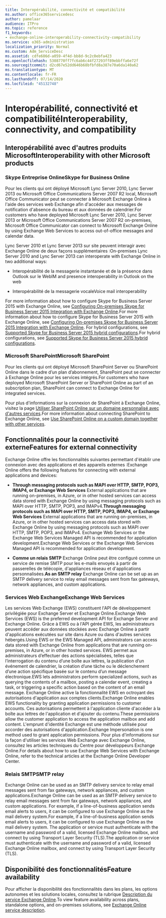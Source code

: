 ```yaml
---
title: Interopérabilité, connectivité et compatibilité
ms.author: office365servicedesc
author: pamelaar
audience: ITPro
ms.topic: reference
f1_keywords:
- exchange-online-interoperability-connectivity-compatibility
ms.service: o365-administration
localization_priority: Normal
ms.custom: Adm_ServiceDesc
ms.assetid: cdfe686d-a059-4f4d-bb8d-9c2c0ebfa423
ms.openlocfilehash: 5308770ff7fc6ab6c44f27293ff89ebbffa6e72f
ms.sourcegitcommit: d2cd67e52dd646b68bfbfd8a387e70a6da140a62
ms.translationtype: MT
ms.contentlocale: fr-FR
ms.lasthandoff: 07/14/2020
ms.locfileid: "45132748"
---
```

# <a name="interoperability-connectivity-and-compatibility"></a><span data-ttu-id="f94f6-102">Interopérabilité, connectivité et compatibilité</span><span class="sxs-lookup"><span data-stu-id="f94f6-102">Interoperability, connectivity, and compatibility</span></span>

## <a name="interoperability-with-other-microsoft-products"></a><span data-ttu-id="f94f6-103">Interopérabilité avec d'autres produits Microsoft</span><span class="sxs-lookup"><span data-stu-id="f94f6-103">Interoperability with other Microsoft products</span></span>

### <a name="skype-for-business-online"></a><span data-ttu-id="f94f6-104">Skype Entreprise Online</span><span class="sxs-lookup"><span data-stu-id="f94f6-104">Skype for Business Online</span></span>

<span data-ttu-id="f94f6-105">Pour les clients qui ont déployé Microsoft Lync Server 2010, Lync Server 2013 ou Microsoft Office Communications Server 2007 R2 local, Microsoft Office Communicator peut se connecter à Microsoft Exchange Online à l'aide des services web Exchange afin d'accéder aux messages de notification d'absence du bureau et aux données de calendrier.</span><span class="sxs-lookup"><span data-stu-id="f94f6-105">For customers who have deployed Microsoft Lync Server 2010, Lync Server 2013 or Microsoft Office Communications Server 2007 R2 on-premises, Microsoft Office Communicator can connect to Microsoft Exchange Online by using Exchange Web Services to access out-of-office messages and calendar data.</span></span>
  
<span data-ttu-id="f94f6-106">Lync Server 2010 et Lync Server 2013 sur site peuvent interagir avec Exchange Online de deux façons supplémentaires :</span><span class="sxs-lookup"><span data-stu-id="f94f6-106">On-premises Lync Server 2010 and Lync Server 2013 can interoperate with Exchange Online in two additional ways:</span></span>
  
- <span data-ttu-id="f94f6-107">Interopérabilité de la messagerie instantanée et de la présence dans Outlook sur le Web</span><span class="sxs-lookup"><span data-stu-id="f94f6-107">IM and presence interoperability in Outlook on the web</span></span>
    
- <span data-ttu-id="f94f6-108">Interopérabilité de la messagerie vocale</span><span class="sxs-lookup"><span data-stu-id="f94f6-108">Voice mail interoperability</span></span>
    
<span data-ttu-id="f94f6-109">For more information about how to configure Skype for Business Server 2015 with Exchange Online, see [Configuring On-premises Skype for Business Server 2015 Integration with Exchange Online](https://go.microsoft.com/fwlink/p/?LinkId=271804).</span><span class="sxs-lookup"><span data-stu-id="f94f6-109">For more information about how to configure Skype for Business Server 2015 with Exchange Online, see [Configuring On-premises Skype for Business Server 2015 Integration with Exchange Online](https://go.microsoft.com/fwlink/p/?LinkId=271804).</span></span> <span data-ttu-id="f94f6-110">For hybrid configurations, see [Supported Skype for Business Server 2015 hybrid configurations](https://go.microsoft.com/fwlink/?LinkID=513084).</span><span class="sxs-lookup"><span data-stu-id="f94f6-110">For hybrid configurations, see [Supported Skype for Business Server 2015 hybrid configurations](https://go.microsoft.com/fwlink/?LinkID=513084).</span></span>
  
### <a name="microsoft-sharepoint"></a><span data-ttu-id="f94f6-111">Microsoft SharePoint</span><span class="sxs-lookup"><span data-stu-id="f94f6-111">Microsoft SharePoint</span></span>

<span data-ttu-id="f94f6-112">Pour les clients qui ont déployé Microsoft SharePoint Server ou SharePoint Online dans le cadre d’un plan d’abonnement, SharePoint peut se connecter à Exchange Online pour les services intégrés.</span><span class="sxs-lookup"><span data-stu-id="f94f6-112">For customers who have deployed Microsoft SharePoint Server or SharePoint Online as part of an subscription plan, SharePoint can connect to Exchange Online for integrated services.</span></span>
  
<span data-ttu-id="f94f6-113">Pour plus d'informations sur la connexion de SharePoint à Exchange Online, visitez la page [Utiliser SharePoint Online sur un domaine personnalisé avec d'autres services](https://go.microsoft.com/fwlink/?LinkId=271805).</span><span class="sxs-lookup"><span data-stu-id="f94f6-113">For more information about connecting SharePoint to Exchange Online, see [Use SharePoint Online on a custom domain together with other services](https://go.microsoft.com/fwlink/?LinkId=271805).</span></span>
  
## <a name="features-for-external-connectivity"></a><span data-ttu-id="f94f6-114">Fonctionnalités pour la connectivité externe</span><span class="sxs-lookup"><span data-stu-id="f94f6-114">Features for external connectivity</span></span>

<span data-ttu-id="f94f6-115">Exchange Online offre les fonctionnalités suivantes permettant d'établir une connexion avec des applications et des appareils externes :</span><span class="sxs-lookup"><span data-stu-id="f94f6-115">Exchange Online offers the following features for connecting with external applications and devices:</span></span>
  
- <span data-ttu-id="f94f6-116">**Through messaging protocols such as MAPI over HTTP, SMTP, POP3, IMAP4, or Exchange Web Services** External applications that are running on-premises, in Azure, or in other hosted services can access data stored with Exchange Online by using messaging protocols such as MAPI over HTTP, SMTP, POP3, and IMAPv4.</span><span class="sxs-lookup"><span data-stu-id="f94f6-116">**Through messaging protocols such as MAPI over HTTP, SMTP, POP3, IMAP4, or Exchange Web Services** External applications that are running on-premises, in Azure, or in other hosted services can access data stored with Exchange Online by using messaging protocols such as MAPI over HTTP, SMTP, POP3, and IMAPv4.</span></span> <span data-ttu-id="f94f6-117">Exchange Web Services or the Exchange Web Services Managed API is recommended for application development.</span><span class="sxs-lookup"><span data-stu-id="f94f6-117">Exchange Web Services or the Exchange Web Services Managed API is recommended for application development.</span></span> 
    
- <span data-ttu-id="f94f6-118">**Comme un relais SMTP** Exchange Online peut être configuré comme un service de remise SMTP pour les e-mails envoyés à partir de passerelles de télécopie, d'appliances réseau et d'applications personnalisées.</span><span class="sxs-lookup"><span data-stu-id="f94f6-118">**As an SMTP relay** Exchange Online can be set up as an SMTP delivery service to relay email messages sent from fax gateways, network appliances, and custom applications.</span></span> 
    
### <a name="exchange-web-services"></a><span data-ttu-id="f94f6-119">Services Web Exchange</span><span class="sxs-lookup"><span data-stu-id="f94f6-119">Exchange Web Services</span></span>

<span data-ttu-id="f94f6-120">Les services Web Exchange (EWS) constituent l'API de développement privilégiée pour Exchange Server et Exchange Online.</span><span class="sxs-lookup"><span data-stu-id="f94f6-120">Exchange Web Services (EWS) is the preferred development API for Exchange Server and Exchange Online.</span></span> <span data-ttu-id="f94f6-121">Grâce à EWS ou à l'API gérée EWS, les administrateurs peuvent accéder aux données stockées avec Exchange Online à partir d'applications exécutées sur site dans Azure ou dans d'autres services hébergés.</span><span class="sxs-lookup"><span data-stu-id="f94f6-121">Using EWS or the EWS Managed API, administrators can access data stored with Exchange Online from applications that are running on-premises, in Azure, or in other hosted services.</span></span> <span data-ttu-id="f94f6-122">EWS permet aux administrateurs d’effectuer des actions spécialisées, telles que l’interrogation du contenu d’une boîte aux lettres, la publication d’un événement de calendrier, la création d’une tâche ou le déclenchement d’une action spécifique basée sur le contenu d’un message électronique.</span><span class="sxs-lookup"><span data-stu-id="f94f6-122">EWS lets administrators perform specialized actions, such as querying the contents of a mailbox, posting a calendar event, creating a task, or triggering a specific action based on the content of an email message.</span></span> <span data-ttu-id="f94f6-123">Exchange Online active la fonctionnalité EWS en octroyant des autorisations d'application aux comptes clients.</span><span class="sxs-lookup"><span data-stu-id="f94f6-123">Exchange Online enables EWS functionality by granting application permissions to customer accounts.</span></span> <span data-ttu-id="f94f6-124">Ces autorisations permettent à l'application cliente d'accéder à la boîte aux lettres de l'application et d'ajouter du contenu.</span><span class="sxs-lookup"><span data-stu-id="f94f6-124">These permissions allow the customer application to access the application mailbox and add content.</span></span> <span data-ttu-id="f94f6-125">L'emprunt d'identité Exchange est une méthode utilisée pour accorder des autorisations d'application.</span><span class="sxs-lookup"><span data-stu-id="f94f6-125">Exchange Impersonation is one method used to grant application permissions.</span></span> <span data-ttu-id="f94f6-126">Pour plus d'informations sur la façon d'utiliser les services Web Exchange avec Exchange Online, consultez les articles techniques du Centre pour développeurs Exchange Online.</span><span class="sxs-lookup"><span data-stu-id="f94f6-126">For details about how to use Exchange Web Services with Exchange Online, refer to the technical articles at the Exchange Online Developer Center.</span></span>
  
### <a name="smtp-relay"></a><span data-ttu-id="f94f6-127">Relais SMTP</span><span class="sxs-lookup"><span data-stu-id="f94f6-127">SMTP relay</span></span>

<span data-ttu-id="f94f6-128">Exchange Online can be used as an SMTP delivery service to relay email messages sent from fax gateways, network appliances, and custom applications.</span><span class="sxs-lookup"><span data-stu-id="f94f6-128">Exchange Online can be used as an SMTP delivery service to relay email messages sent from fax gateways, network appliances, and custom applications.</span></span> <span data-ttu-id="f94f6-129">For example, if a line-of-business application sends email alerts to users, it can be configured to use Exchange Online as the mail delivery system.</span><span class="sxs-lookup"><span data-stu-id="f94f6-129">For example, if a line-of-business application sends email alerts to users, it can be configured to use Exchange Online as the mail delivery system.</span></span> <span data-ttu-id="f94f6-130">The application or service must authenticate with the username and password of a valid, licensed Exchange Online mailbox, and connect by using Transport Layer Security (TLS).</span><span class="sxs-lookup"><span data-stu-id="f94f6-130">The application or service must authenticate with the username and password of a valid, licensed Exchange Online mailbox, and connect by using Transport Layer Security (TLS).</span></span>
  
## <a name="feature-availability"></a><span data-ttu-id="f94f6-131">Disponibilité des fonctionnalités</span><span class="sxs-lookup"><span data-stu-id="f94f6-131">Feature availability</span></span>

<span data-ttu-id="f94f6-132">Pour afficher la disponibilité des fonctionnalités dans les plans, les options autonomes et les solutions locales, consultez la rubrique [Description du service Exchange Online](exchange-online-service-description.md).</span><span class="sxs-lookup"><span data-stu-id="f94f6-132">To view feature availability across plans, standalone options, and on-premises solutions, see [Exchange Online service description](exchange-online-service-description.md).</span></span>
  

